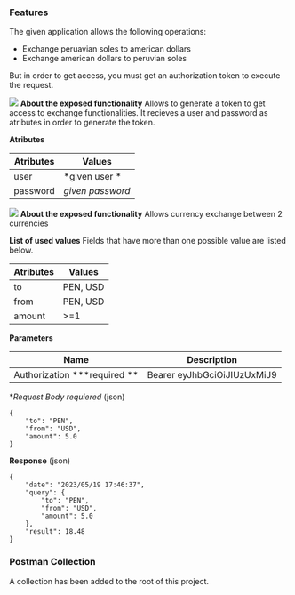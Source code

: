 ### Features

The given application allows the following operations:
- Exchange peruavian soles to american dollars
- Exchange american dollars to peruvian soles

But in order to get access, you must get an authorization token to execute the request.

![](https://img.shields.io/badge/POST-%2Fauthentication-blue)
**About the exposed functionality**
Allows to generate a token to get access to exchange functionalities. It recieves a user and password as atributes in order to generate the token.

**Atributes**

|  Atributes |  Values |
| ------------ | ------------ |
| user  | *given user * |
| password  | *given password*  |

![](https://img.shields.io/badge/GET-%2Fexchange-red)
**About the exposed functionality**
Allows currency exchange between 2 currencies

**List of used values**
 Fields that have more than one possible value are listed below.

|  Atributes |  Values |
| ------------ | ------------ |
| to  | PEN, USD  |
| from  | PEN, USD  |
| amount  | >=1 |

**Parameters**

|  Name |  Description |
| ------------ | ------------ |
| Authorization ***required ** | Bearer eyJhbGciOiJIUzUxMiJ9  |

**Request Body *requiered** (json)

    {
		"to": "PEN",
		"from": "USD",
		"amount": 5.0
	}
    
**Response** (json)

    {
		"date": "2023/05/19 17:46:37",
		"query": {
			"to": "PEN",
			"from": "USD",
			"amount": 5.0
		},
		"result": 18.48
	}
    

### Postman Collection
A collection has been added to the root of this project.